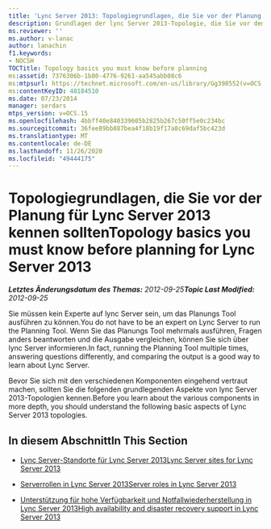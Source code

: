 ```yaml
---
title: 'Lync Server 2013: Topologiegrundlagen, die Sie vor der Planung kennen sollten'
description: Grundlagen der lync Server 2013-Topologie, die Sie vor dem Planen wissen müssen.
ms.reviewer: ''
ms.author: v-lanac
author: lanachin
f1.keywords:
- NOCSH
TOCTitle: Topology basics you must know before planning
ms:assetid: 7376306b-1b80-4776-9261-aa545abb08c6
ms:mtpsurl: https://technet.microsoft.com/en-us/library/Gg398552(v=OCS.15)
ms:contentKeyID: 48184510
ms.date: 07/23/2014
manager: serdars
mtps_version: v=OCS.15
ms.openlocfilehash: 4bbff40e840339605b2825b267c50ff5e0c234bc
ms.sourcegitcommit: 36fee89bb887bea4f18b19f17a8c69daf5bc423d
ms.translationtype: MT
ms.contentlocale: de-DE
ms.lasthandoff: 11/26/2020
ms.locfileid: "49444175"
---
```

# <a name="topology-basics-you-must-know-before-planning-for-lync-server-2013"></a><span data-ttu-id="1cd25-103">Topologiegrundlagen, die Sie vor der Planung für Lync Server 2013 kennen sollten</span><span class="sxs-lookup"><span data-stu-id="1cd25-103">Topology basics you must know before planning for Lync Server 2013</span></span>

<div data-xmlns="http://www.w3.org/1999/xhtml">

<div class="topic" data-xmlns="http://www.w3.org/1999/xhtml" data-msxsl="urn:schemas-microsoft-com:xslt" data-cs="https://msdn.microsoft.com/">

<div data-asp="https://msdn2.microsoft.com/asp">



</div>

<div id="mainSection">

<div id="mainBody"><span data-ttu-id="1cd25-104">

<span> </span></span><span class="sxs-lookup"><span data-stu-id="1cd25-104">

<span> </span></span></span>

<span data-ttu-id="1cd25-105">_**Letztes Änderungsdatum des Themas:** 2012-09-25_</span><span class="sxs-lookup"><span data-stu-id="1cd25-105">_**Topic Last Modified:** 2012-09-25_</span></span>

<span data-ttu-id="1cd25-106">Sie müssen kein Experte auf lync Server sein, um das Planungs Tool ausführen zu können.</span><span class="sxs-lookup"><span data-stu-id="1cd25-106">You do not have to be an expert on Lync Server to run the Planning Tool.</span></span> <span data-ttu-id="1cd25-107">Wenn Sie das Planungs Tool mehrmals ausführen, Fragen anders beantworten und die Ausgabe vergleichen, können Sie sich über lync Server informieren.</span><span class="sxs-lookup"><span data-stu-id="1cd25-107">In fact, running the Planning Tool multiple times, answering questions differently, and comparing the output is a good way to learn about Lync Server.</span></span>

<span data-ttu-id="1cd25-108">Bevor Sie sich mit den verschiedenen Komponenten eingehend vertraut machen, sollten Sie die folgenden grundlegenden Aspekte von lync Server 2013-Topologien kennen.</span><span class="sxs-lookup"><span data-stu-id="1cd25-108">Before you learn about the various components in more depth, you should understand the following basic aspects of Lync Server 2013 topologies.</span></span>

<div>

## <a name="in-this-section"></a><span data-ttu-id="1cd25-109">In diesem Abschnitt</span><span class="sxs-lookup"><span data-stu-id="1cd25-109">In This Section</span></span>

  - [<span data-ttu-id="1cd25-110">Lync Server-Standorte für Lync Server 2013</span><span class="sxs-lookup"><span data-stu-id="1cd25-110">Lync Server sites for Lync Server 2013</span></span>](lync-server-2013-sites.md)

  - [<span data-ttu-id="1cd25-111">Serverrollen in Lync Server 2013</span><span class="sxs-lookup"><span data-stu-id="1cd25-111">Server roles in Lync Server 2013</span></span>](lync-server-2013-server-roles.md)

  - [<span data-ttu-id="1cd25-112">Unterstützung für hohe Verfügbarkeit und Notfallwiederherstellung in Lync Server 2013</span><span class="sxs-lookup"><span data-stu-id="1cd25-112">High availability and disaster recovery support in Lync Server 2013</span></span>](lync-server-2013-high-availability-and-disaster-recovery-support.md)

<span data-ttu-id="1cd25-113"></div>

</div>

<span> </span>

</div>

</div>

</span><span class="sxs-lookup"><span data-stu-id="1cd25-113"></div>

</div>

<span> </span>

</div>

</div>

</span></span></div>

